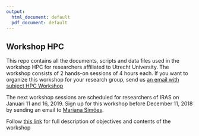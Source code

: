 ```yaml
---
output:
  html_document: default
  pdf_document: default
---
```

## Workshop HPC 
This repo contains all the documents, scripts and data files used in the workshop HPC for researchers affiliated to Utrecht University. The workshop consists of 2 hands-on sessions of 4 hours each. If you want to organize this workshop for your research group, send us [an email with subject HPC Workshop](mailto:info.rdm@uu.nl?subject=HPC%20Workshop) 

The next workshop sessions are scheduled for researchers of IRAS on Januari 11 and 16, 2019. Sign up for this workshop before December 11, 2018 by sending an email to [Mariana Simões](mailto:m.simoes@uu.nl?subject=HPC%20Workshop%202019-01-11).

Follow [this link](./docs/overview.md) for full description of objectives and contents of the workshop
